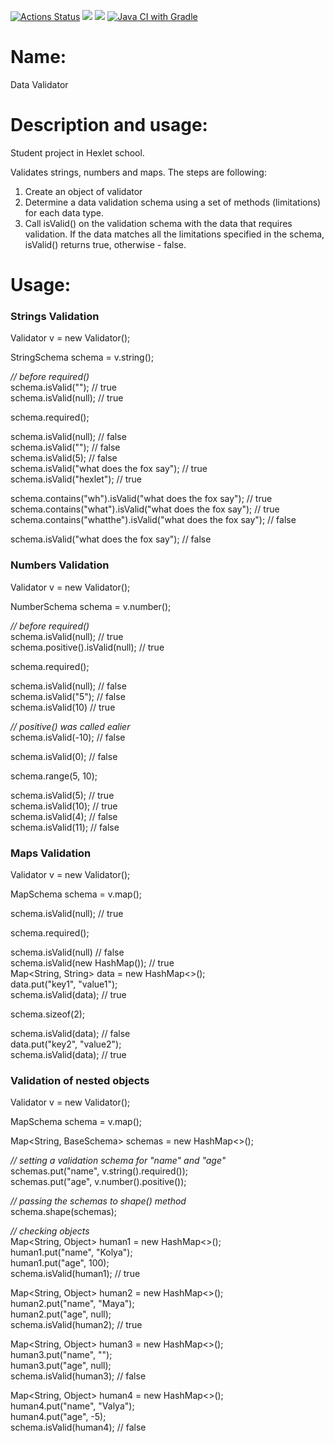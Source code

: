 [![Actions Status](https://github.com/corrente7/java-project-78/workflows/hexlet-check/badge.svg)](https://github.com/corrente7/java-project-78/actions)
<a href="https://codeclimate.com/github/corrente7/java-project-78/maintainability"><img src="https://api.codeclimate.com/v1/badges/dfbaec09a8f5ee525fb1/maintainability" /></a>
<a href="https://codeclimate.com/github/corrente7/java-project-78/test_coverage"><img src="https://api.codeclimate.com/v1/badges/dfbaec09a8f5ee525fb1/test_coverage" /></a>
[![Java CI with Gradle](https://github.com/corrente7/java-project-78/actions/workflows/main.yml/badge.svg)](https://github.com/corrente7/java-project-78/actions/workflows/main.yml)
# Name: # 
Data Validator

# Description and usage: # 
Student project in Hexlet school. 

Validates strings, numbers and maps.
The steps are following:
1) Create an object of validator
2) Determine a data validation schema using a set of methods (limitations) for each data type.
3) Call isValid() on the validation schema with the data that requires validation.
If the data matches all the limitations specified in the schema, isValid() returns true, otherwise - false.

# Usage: # 
### Strings Validation ###

Validator v = new Validator();  

StringSchema schema = v.string();  

_// before required()_  
schema.isValid(""); // true  
schema.isValid(null); // true

schema.required();

schema.isValid(null); // false    
schema.isValid(""); // false    
schema.isValid(5); // false    
schema.isValid("what does the fox say"); // true    
schema.isValid("hexlet"); // true    

schema.contains("wh").isValid("what does the fox say"); // true  
schema.contains("what").isValid("what does the fox say"); // true  
schema.contains("whatthe").isValid("what does the fox say"); // false  

schema.isValid("what does the fox say"); // false  

### Numbers Validation ###

Validator v = new Validator();  

NumberSchema schema = v.number();  

_// before required()_  
schema.isValid(null); // true  
schema.positive().isValid(null); // true  

schema.required();

schema.isValid(null); // false  
schema.isValid("5"); // false  
schema.isValid(10) // true  

_// positive() was called ealier_  
schema.isValid(-10); // false  

schema.isValid(0); // false  

schema.range(5, 10);  

schema.isValid(5); // true  
schema.isValid(10); // true  
schema.isValid(4); // false  
schema.isValid(11); // false  

### Maps Validation ###

Validator v = new Validator();  

MapSchema schema = v.map();  

schema.isValid(null); // true  

schema.required();  

schema.isValid(null) // false  
schema.isValid(new HashMap()); // true  
Map<String, String> data = new HashMap<>();  
data.put("key1", "value1");  
schema.isValid(data); // true  

schema.sizeof(2);  

schema.isValid(data);  // false  
data.put("key2", "value2");  
schema.isValid(data); // true  

### Validation of nested objects ###

Validator v = new Validator();  

MapSchema schema = v.map();  

Map<String, BaseSchema> schemas = new HashMap<>();  

_// setting a validation schema for "name" and "age"_  
schemas.put("name", v.string().required());  
schemas.put("age", v.number().positive());  

_// passing the schemas to shape() method_  
schema.shape(schemas);  

_// checking objects_  
Map<String, Object> human1 = new HashMap<>();  
human1.put("name", "Kolya");  
human1.put("age", 100);  
schema.isValid(human1); // true  

Map<String, Object> human2 = new HashMap<>();  
human2.put("name", "Maya");  
human2.put("age", null);  
schema.isValid(human2); // true  

Map<String, Object> human3 = new HashMap<>();  
human3.put("name", "");  
human3.put("age", null);  
schema.isValid(human3); // false  

Map<String, Object> human4 = new HashMap<>();  
human4.put("name", "Valya");  
human4.put("age", -5);  
schema.isValid(human4); // false
